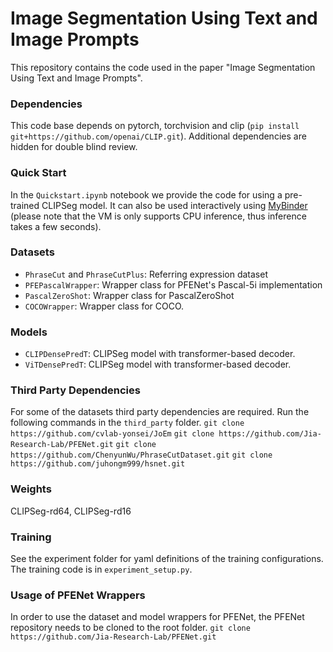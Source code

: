 # Image Segmentation Using Text and Image Prompts
This repository contains the code used in the paper "Image Segmentation Using Text and Image Prompts".


### Dependencies
This code base depends on pytorch, torchvision and clip (`pip install git+https://github.com/openai/CLIP.git`).
Additional dependencies are hidden for double blind review.

### Quick Start

In the `Quickstart.ipynb` notebook we provide the code for using a pre-trained CLIPSeg model.
It can also be used interactively using [MyBinder](https://mybinder.org/v2/gh/timojl/clipseg/HEAD?labpath=Quickstart.ipynb)
(please note that the VM is only supports CPU inference, thus inference takes a few seconds).


### Datasets

* `PhraseCut` and `PhraseCutPlus`: Referring expression dataset
* `PFEPascalWrapper`: Wrapper class for PFENet's Pascal-5i implementation
* `PascalZeroShot`: Wrapper class for PascalZeroShot
* `COCOWrapper`: Wrapper class for COCO.

### Models

* `CLIPDensePredT`: CLIPSeg model with transformer-based decoder.
* `ViTDensePredT`: CLIPSeg model with transformer-based decoder.

### Third Party Dependencies
For some of the datasets third party dependencies are required. Run the following commands in the `third_party` folder.
`git clone https://github.com/cvlab-yonsei/JoEm`
`git clone https://github.com/Jia-Research-Lab/PFENet.git`
`git clone https://github.com/ChenyunWu/PhraseCutDataset.git`
`git clone https://github.com/juhongm999/hsnet.git`

### Weights
CLIPSeg-rd64, CLIPSeg-rd16


### Training

See the experiment folder for yaml definitions of the training configurations. The training code is in `experiment_setup.py`.

### Usage of PFENet Wrappers

In order to use the dataset and model wrappers for PFENet, the PFENet repository needs to be cloned to the root folder.
`git clone https://github.com/Jia-Research-Lab/PFENet.git `


